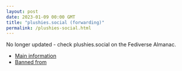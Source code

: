 ```yaml
---
layout: post
date: 2023-01-09 00:00 GMT
title: "plushies.social (forwarding)"
permalink: /plushies-social.html
---
```


No longer updated - check plushies.social on the Fediverse Almanac.

* [Main information](https://www.fediversealmanac.com/api/v1/instances/plushies.social)
* [Banned from](https://www.fediversealmanac.com/api/v1/instances/plushies.social/banned_from)

